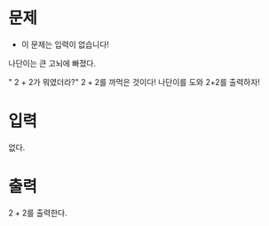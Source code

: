 # 문제
- 이 문제는 입력이 없습니다!

나단이는 큰 고뇌에 빠졌다.

" 2 + 2가 뭐였더라?"
$2 + 2$를 까먹은 것이다!
나단이를 도와 2+2를 출력하자!

# 입력

없다.

# 출력

$2 + 2$를 출력한다.
